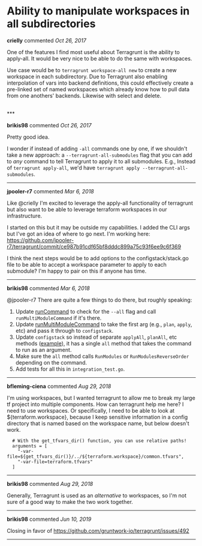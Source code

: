 # Ability to manipulate workspaces in all subdirectories

**crielly** commented *Oct 26, 2017*

One of the features I find most useful about Terragrunt is the ability to apply-all. It would be very nice to be able to do the same with workspaces.

Use case would be to `terragrunt workspace-all new` to create a new workspace in each subdirectory. Due to Terragrunt also enabling interpolation of vars into backend definitions, this could effectively create a pre-linked set of named workspaces which already know how to pull data from one anothers' backends. Likewise with select and delete. 


<br />
***


**brikis98** commented *Oct 26, 2017*

Pretty good idea.

I wonder if instead of adding `-all` commands one by one, if we shouldn't take a new approach: a `--terragrunt-all-submodules` flag that you can add to *any* command to tell Terragrunt to apply it to all submodules. E.g., Instead of `terragrunt apply-all`, we'd have `terragrunt apply --terragrunt-all-submodules`.
***

**jpooler-r7** commented *Mar 6, 2018*

Like @crielly I'm excited to leverage the apply-all functionality of terragrunt but also want to be able to leverage terraform workspaces in our infrastructure.

I started on this but it may be outside my capabilities. I added the CLI args but I've got an idea of where to go next. I'm working here: https://github.com/jpooler-r7/terragrunt/commit/ce987b91cdf65bf8dddc899a75c93f6ee9c6f369

I think  the next steps would be to add options to the configstack/stack.go file to be able to accept a workspace parameter to apply to each submodule? I'm happy to pair on this if anyone has time. 



***

**brikis98** commented *Mar 6, 2018*

@jpooler-r7 There are quite a few things to do there, but roughly speaking:

1. Update [runCommand](https://github.com/gruntwork-io/terragrunt/blob/master/cli/cli_app.go#L192) to check for the `--all` flag and call `runMultiModuleCommand` if it's there.
1. Update [runMultiModuleCommand](https://github.com/gruntwork-io/terragrunt/blob/master/cli/cli_app.go#L448) to take the first arg (e.g., `plan`, `apply`, etc) and pass it through to `configstack`.
1. Update `configstack` so instead of separate `applyAll`, `planAll`, etc methods ([example](https://github.com/gruntwork-io/terragrunt/blob/master/configstack/stack.go#L72)), it has a single `all` method that takes the command to run as an argument. 
1. Make sure the `all` method calls `RunModules` or `RunModulesReverseOrder` depending on the command.
1. Add tests for all this in `integration_test.go`.
***

**bfleming-ciena** commented *Aug 29, 2018*

I'm using workspaces, but I wanted terragrunt to allow me to break my large tf project into multiple components.  How can terragrunt help me here?  I need to use workspaces. Or specifically, I need to be able to look at ${terraform.workspace}, because I keep sensitive information in a config directory that is named based on the workspace name, but below doesn't work.

      # With the get_tfvars_dir() function, you can use relative paths!
      arguments = [
        "-var-file=${get_tfvars_dir()}/../${terraform.workspace}/common.tfvars",
        "-var-file=terraform.tfvars"
      ]
***

**brikis98** commented *Aug 29, 2018*

Generally, Terragrunt is used as an _alternative_ to workspaces, so I'm not sure of a good way to make the two work together.
***

**brikis98** commented *Jun 10, 2019*

Closing in favor of https://github.com/gruntwork-io/terragrunt/issues/492
***

